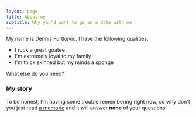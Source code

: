 ```yaml
---
layout: page
title: About me
subtitle: Why you'd want to go on a date with me
---
```


My name is Dennis Furtkevic. I have the following qualities:

- I rock a great goatee
- I'm extremely loyal to my family
- I'm thick skinned but my minds a sponge

What else do you need?

### My story

To be honest, I'm having some trouble remembering right now, so why don't you just read [a memorie](https://sites.psu.edu/appaloosa/author/dwf5235/) and it will answer **none** of your questions.
